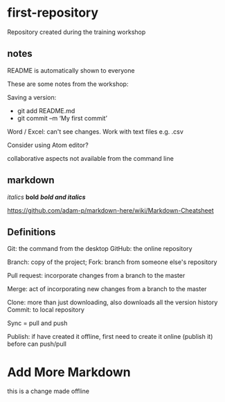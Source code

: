 # first-repository
Repository created during the training workshop

## notes

README is automatically shown to everyone

These are some notes from the workshop:

Saving a version:
-	git add README.md
-	git commit –m ‘My first commit’

Word / Excel: can't see changes.
Work with text files e.g. .csv

Consider using Atom editor?

collaborative aspects not available from the command line

## markdown

*italics*
**bold**
***bold and italics***

https://github.com/adam-p/markdown-here/wiki/Markdown-Cheatsheet

## Definitions

Git: the command from the desktop
GitHub: the online repository

Branch: copy of the project;
Fork: branch from someone else's repository

Pull request: incorporate changes from a branch to the master

Merge: act of incorporating new changes from a branch to the master

Clone: more than just downloading, also downloads all the version history
Commit: to local repository

Sync = pull and push

Publish: if have created it offline, first need to create it online (publish it) before can push/pull


# Add More Markdown

this is a change made offline
